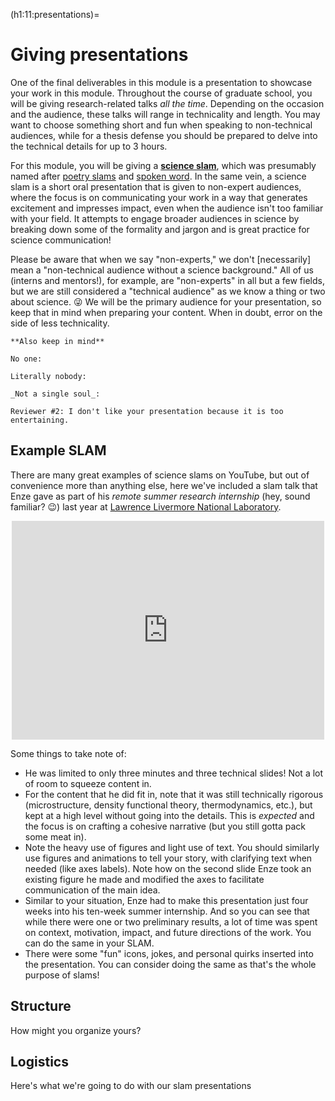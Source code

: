 (h1:11:presentations)=
# Giving presentations

One of the final deliverables in this module is a presentation to showcase your work in this module.
Throughout the course of graduate school, you will be giving research-related talks _all the time_.
Depending on the occasion and the audience, these talks will range in technicality and length.
You may want to choose something short and fun when speaking to non-technical audiences, while for a thesis defense you should be prepared to delve into the technical details for up to 3 hours.

For this module, you will be giving a [**science slam**](https://en.wikipedia.org/wiki/Science_slam), which was presumably named after [poetry slams](https://en.wikipedia.org/wiki/Poetry_slam) and [spoken word](https://en.wikipedia.org/wiki/Spoken_word).
In the same vein, a science slam is a short oral presentation that is given to non-expert audiences, where the focus is on communicating your work in a way that generates excitement and impresses impact, even when the audience isn't too familiar with your field.
It attempts to engage broader audiences in science by breaking down some of the formality and jargon and is great practice for science communication!

Please be aware that when we say "non-experts," we don't [necessarily] mean a "non-technical audience without a science background."
All of us (interns and mentors!), for example, are "non-experts" in all but a few fields, but we are still considered a "technical audience" as we know a thing or two about science. 😜
We will be the primary audience for your presentation, so keep that in mind when preparing your content.
When in doubt, error on the side of less technicality.

```{margin}
**Also keep in mind**

No one:

Literally nobody: 

_Not a single soul_:

Reviewer #2: I don't like your presentation because it is too entertaining.
```



## Example SLAM

There are many great examples of science slams on YouTube, but out of convenience more than anything else, here we've included a slam talk that Enze gave as part of his _remote summer research internship_ (hey, sound familiar? 😉) last year at [Lawrence Livermore National Laboratory](https://www.llnl.gov/).

<div align="center">
    <iframe width="500" height="350" src="https://www.youtube.com/embed/0VJRdJ6JF3o" title="YouTube video player" frameborder="0" allow="accelerometer; autoplay; clipboard-write; encrypted-media; gyroscope; picture-in-picture" allowfullscreen></iframe>
</div>

Some things to take note of:

- He was limited to only three minutes and three technical slides!
Not a lot of room to squeeze content in.
- For the content that he did fit in, note that it was still technically rigorous (microstructure, density functional theory, thermodynamics, etc.), but kept at a high level without going into the details.
This is _expected_ and the focus is on crafting a cohesive narrative (but you still gotta pack some meat in).
- Note the heavy use of figures and light use of text.
You should similarly use figures and animations to tell your story, with clarifying text when needed (like axes labels).
Note how on the second slide Enze took an existing figure he made and modified the axes to facilitate communication of the main idea.
- Similar to your situation, Enze had to make this presentation just four weeks into his ten-week summer internship.
And so you can see that while there were one or two preliminary results, a lot of time was spent on context, motivation, impact, and future directions of the work.
You can do the same in your SLAM.
- There were some "fun" icons, jokes, and personal quirks inserted into the presentation. 
You can consider doing the same as that's the whole purpose of slams!



## Structure

How might you organize yours?


## Logistics

Here's what we're going to do with our slam presentations

